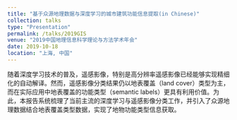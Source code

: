 ```yaml
---
title: "基于众源地理数据与深度学习的城市建筑功能信息提取(in Chinese)"
collection: talks
type: "Presentation"
permalink: /talks/2019GIS
venue: "2019中国地理信息科学理论与方法学术年会"
date: 2019-10-18
location: "上海, 中国"
---
```


随着深度学习技术的普及，遥感影像，特别是高分辨率遥感影像已经能够实现精细化的自动解译。然而，遥感影像分类结果仍以地表覆盖（land cover）类型为主，而在实际应用中地表覆盖的功能类型（semantic labels）更具有利用价值。为此，本报告系统梳理了当前主流的深度学习与遥感影像分类工作，并引入了众源地理数据结合地表覆盖类型数据，实现了地物功能类型信息获取。

